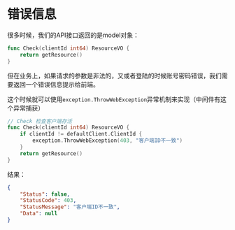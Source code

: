 # 错误信息

很多时候，我们的API接口返回的是model对象：
```go
func Check(clientId int64) ResourceVO {
	return getResource()
}
```
但在业务上，如果请求的参数是非法的，又或者登陆的时候账号密码错误，我们需要返回一个错误信息提示给前端。

这个时候就可以使用`exception.ThrowWebException`异常机制来实现（中间件有这个异常捕获）

```go
// Check 检查客户端存活
func Check(clientId int64) ResourceVO {
	if clientId != defaultClient.ClientId {
		exception.ThrowWebException(403, "客户端ID不一致")
	}
	return getResource()
}
```

结果：
```json
{
    "Status": false,
    "StatusCode": 403,
    "StatusMessage": "客户端ID不一致", 
    "Data": null
}
```